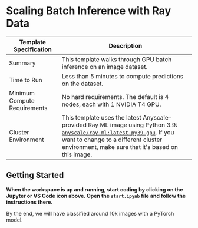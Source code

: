 # Scaling Batch Inference with Ray Data

| Template Specification | Description |
| ---------------------- | ----------- |
| Summary | This template walks through GPU batch inference on an image dataset. |
| Time to Run | Less than 5 minutes to compute predictions on the dataset. |
| Minimum Compute Requirements | No hard requirements. The default is 4 nodes, each with 1 NVIDIA T4 GPU. |
| Cluster Environment | This template uses the latest Anyscale-provided Ray ML image using Python 3.9: [`anyscale/ray-ml:latest-py39-gpu`](https://docs.anyscale.com/reference/base-images/overview?utm_source=ray_docs&utm_medium=docs&utm_campaign=01_batch_inference). If you want to change to a different cluster environment, make sure that it's based on this image.|

## Getting Started

**When the workspace is up and running, start coding by clicking on the Jupyter or VS Code icon above. Open the `start.ipynb` file and follow the instructions there.**

By the end, we will have classified around 10k images with a PyTorch model.
